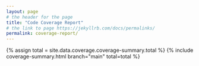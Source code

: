 ```yaml
---
layout: page
# the header for the page
title: "Code Coverage Report"
# the link to page https://jekyllrb.com/docs/permalinks/
permalink: coverage-report/
---
```


<div>
  <!-- Get the data from the `total` field in `_data/coverage/coverage-summary.json` and assign it to a variable called `total`. -->
  {% assign total = site.data.coverage.coverage-summary.total %}
  <!-- Include the html snippet in `_includes/coverage-summary.html` with the parameters "main" as `branch` and the totals from the data as `total`. -->
  {% include coverage-summary.html branch="main" total=total %}
</div>
